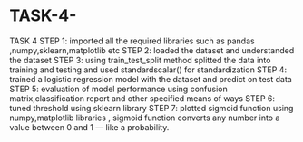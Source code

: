 # TASK-4-
TASK 4
STEP 1: imported all the required libraries such as pandas ,numpy,sklearn,matplotlib etc
STEP 2: loaded the dataset and understanded the dataset
STEP 3: using train_test_split method splitted the data into training and testing and used standardscalar() for standardization
STEP 4: trained a logistic regression model with the dataset and predict on  test data
STEP 5: evaluation of model performance using confusion matrix,classification report and other specified means of ways
STEP 6: tuned threshold using sklearn library
STEP 7: plotted sigmoid function using numpy,matplotlib libraries , sigmoid function converts any number into a value between 0 and 1 — like a probability.
